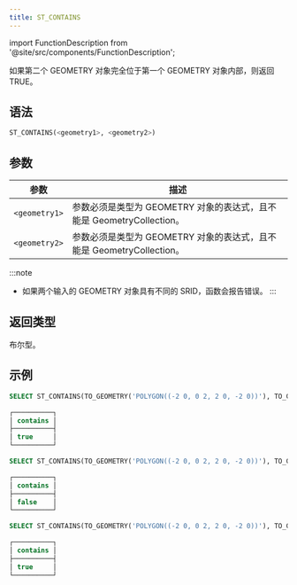 ```yaml
---
title: ST_CONTAINS
---
```

import FunctionDescription from '@site/src/components/FunctionDescription';

<FunctionDescription description="引入或更新: v1.2.564"/>

如果第二个 GEOMETRY 对象完全位于第一个 GEOMETRY 对象内部，则返回 TRUE。

## 语法

```sql
ST_CONTAINS(<geometry1>, <geometry2>)
```

## 参数

| 参数          | 描述                                                                                          |
|---------------|-----------------------------------------------------------------------------------------------|
| `<geometry1>` | 参数必须是类型为 GEOMETRY 对象的表达式，且不能是 GeometryCollection。                          |
| `<geometry2>` | 参数必须是类型为 GEOMETRY 对象的表达式，且不能是 GeometryCollection。                          |

:::note
- 如果两个输入的 GEOMETRY 对象具有不同的 SRID，函数会报告错误。
:::

## 返回类型

布尔型。

## 示例

```sql
SELECT ST_CONTAINS(TO_GEOMETRY('POLYGON((-2 0, 0 2, 2 0, -2 0))'), TO_GEOMETRY('POLYGON((-1 0, 0 1, 1 0, -1 0))')) AS contains

┌──────────┐
│ contains │
├──────────┤
│ true     │
└──────────┘

SELECT ST_CONTAINS(TO_GEOMETRY('POLYGON((-2 0, 0 2, 2 0, -2 0))'), TO_GEOMETRY('LINESTRING(-1 1, 0 2, 1 1)')) AS contains

┌──────────┐
│ contains │
├──────────┤
│ false    │
└──────────┘

SELECT ST_CONTAINS(TO_GEOMETRY('POLYGON((-2 0, 0 2, 2 0, -2 0))'), TO_GEOMETRY('LINESTRING(-2 0, 0 0, 0 1)')) AS contains

┌──────────┐
│ contains │
├──────────┤
│ true     │
└──────────┘

```